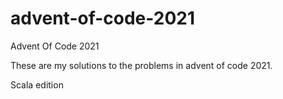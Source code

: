 # advent-of-code-2021
Advent Of Code 2021

These are my solutions to the problems in advent of code 2021. 

Scala edition


